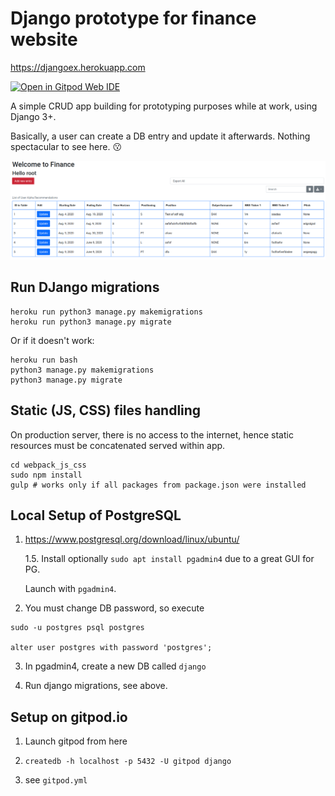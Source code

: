 # Django prototype for finance website

<https://djangoex.herokuapp.com>

[![Open in Gitpod Web IDE](https://gitpod.io/button/open-in-gitpod.svg)](https://gitpod.io/#https://github.com/dmpe/django-minisite)

A simple CRUD app building for prototyping purposes while at work, using Django 3+.

Basically, a user can create a DB entry and update it afterwards. Nothing spectacular to see here. :kissing:

![homepage](images/django-minisite.png)

## Run DJango migrations

```shell
heroku run python3 manage.py makemigrations
heroku run python3 manage.py migrate
```

Or if it doesn't work:

```shell
heroku run bash
python3 manage.py makemigrations
python3 manage.py migrate
```

## Static (JS, CSS) files handling

On production server, there is no access to the internet, hence static resources must be concatenated served within app.

```shell
cd webpack_js_css
sudo npm install
gulp # works only if all packages from package.json were installed
```

## Local Setup of PostgreSQL

1. <https://www.postgresql.org/download/linux/ubuntu/>

    1.5. Install optionally `sudo apt install pgadmin4` due to a great GUI for PG.

    Launch with `pgadmin4`.

2. You must change DB password, so execute

```shell
sudo -u postgres psql postgres

alter user postgres with password 'postgres';
```

3. In pgadmin4, create a new DB called `django`

4. Run django migrations, see above.

## Setup on gitpod.io

1. Launch gitpod from here

2. `createdb -h localhost -p 5432 -U gitpod django`

3. see `gitpod.yml`
